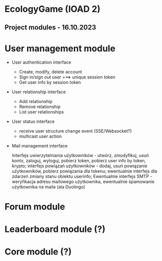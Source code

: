 # EcologyGame (IOAD 2)
## Project modules - 16.10.2023
# User management module
- User authentication interface
    - Create, modify, delete account
    - Sign in/sign out user ===> unique session token
    - Get user info by session token
- User relationship interface
    - Add relationship
    - Remove relationship
    - List user relationships 
- User status interface
    - receive user structure change event (SSE/Websocket?)
    - multicast user action

- Mail management interface
        
    
    Interfejs uwierzytelniania użytkowników - utwórz, zmodyfikuj, usuń konto, zaloguj, wyloguj, pobierz token, pobierz user info by token, krypto; interfejs powiązań użytkowników - dodaj, usuń powiązanie użytkowników, pobierz powiązania dla tokenu; ewentualnie interfejs dla zdarzeń zmiany stanu obiektu userinfo; Ewentualnie interfejs SMTP -weryfikacja adresu mailowego użytkownika, ewentualnie spamowanie użytkownika na maila (ala Duolingo)
# Forum module
# Leaderboard module (?)
# Core module (?)
